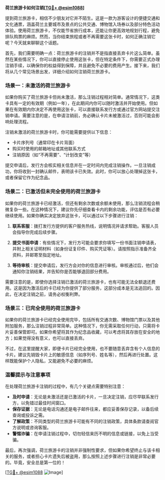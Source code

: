 **荷兰旅游卡如何注销[[TG💪+ @esim1088](https://t.me/s/esim1088)]**

提到荷兰旅游卡，相信不少朋友对它并不陌生。这是一款为游客设计的便捷交通和文化通票，涵盖荷兰主要城市及景点的公共交通、博物馆入场券以及部分特色活动体验。使用荷兰旅游卡，不仅能节省旅行成本，还能让你更高效地规划行程，避免排队购票的麻烦。然而，当你结束旅程或者不再需要这张卡时，如何正确注销它呢？今天就来聊聊这个话题。

首先，我们需要明确一点：荷兰旅游卡的注销并不是指直接丢弃卡片这么简单。虽然在某些情况下，你可以直接停止使用这张卡，但在特定条件下，你需要正式办理注销手续，以确保你的权益得到保障，并且避免不必要的费用产生。接下来，我们将从几个常见场景出发，详细介绍如何注销荷兰旅游卡。

### 场景一：未激活的荷兰旅游卡

如果你购买了荷兰旅游卡但尚未激活，那么注销过程相对简单。通常情况下，这类卡具有一定的有效期（例如一年），在此期间内你可以随时激活并开始使用。但如果在有效期内你决定不再使用这张卡，可以直接联系发行方或通过官方网站提交注销申请。需要注意的是，在申请注销前，务必确认卡片未被激活过，否则可能会影响处理流程。

注销未激活的荷兰旅游卡时，你可能需要提供以下信息：
- 卡片序列号（通常印在卡片背面）
- 购买时使用的邮箱地址或其他联系方式
- 注销原因（如“不再需要”、“计划改变”等）

提交申请后，发行方会核实相关信息并在一定时间内完成注销操作。一旦注销成功，你将收到一封确认邮件，表明该卡已失效。此时，你可以放心处理掉这张卡，或者保留它作为纪念品。

### 场景二：已激活但未完全使用的荷兰旅游卡

如果你的荷兰旅游卡已经激活，但还有剩余次数或余额未使用，那么注销流程会稍微复杂一些。在这种情况下，建议你先仔细查看卡内的剩余功能，评估是否有必要继续使用。如果你确实决定放弃这张卡，可以通过以下步骤进行注销：

1. **联系客服**：拨打发行方提供的客户服务热线，说明情况并请求帮助。客服人员会指导你完成后续步骤。
   
2. **提交书面申请**：有些情况下，发行方可能会要求你填写一份书面注销申请表，并附上相关证明材料（如身份证复印件、购买凭证等）。请按照指示准备齐全资料，并邮寄至指定地址。

3. **等待审核**：提交申请后，发行方会对你的信息进行审核。审核通过后，他们会通知你注销结果，并告知你是否能够退回部分费用。

需要注意的是，即使你选择注销已激活的荷兰旅游卡，也有可能无法全额退还费用。这是因为激活后的卡已经为你提供了部分服务，这部分成本是无法追回的。因此，在决定注销之前，请务必权衡利弊。

### 场景三：已完全使用的荷兰旅游卡

如果你的荷兰旅游卡已经完全使用完毕，包括所有交通次数、博物馆门票以及其他附加服务，那么注销过程非常简单。这种情况下，你无需采取任何行动，只需将卡片妥善保管即可。如果你希望将其作为纪念品收藏，可以考虑将其存放在安全的地方；如果觉得没有意义，也可以直接丢弃。

不过，在这里提醒大家，即便卡片已经完全使用，也不要随意丢弃含有个人信息的卡片。建议先销毁卡片上的敏感信息（如序列号、姓名等），然后再进行处置。这样既能保护个人隐私，又能避免不必要的麻烦。

### 温馨提示与注意事项

在处理荷兰旅游卡注销的过程中，有几个关键点需要特别注意：
- **及时申请**：无论是未激活还是已激活的卡片，一旦决定注销，应尽早联系发行方，以免错过最佳时间窗口。
- **保存证据**：无论是电话沟通还是电子邮件往来，都应妥善保存记录，以备后续查询或投诉之需。
- **了解政策**：不同类型的荷兰旅游卡可能有不同的注销政策，具体条款请查阅官方说明或咨询客服。
- **警惕诈骗**：在申请注销过程中，切勿轻信来历不明的信息或链接，以免上当受骗。

最后，再次强调，荷兰旅游卡的注销并非强制性要求，但如果你希望终止与该卡相关的服务，或者担心卡片遗失后被盗用，那么按照上述步骤进行注销是非常必要的。毕竟，安全总是第一位的！

[[TG💪+ @esim1088](https://t.me/s/esim1088) ![Image](https://i.postimg.cc/4NQfJmqS/Snipaste-2025-05-13-00-14-12.png)]